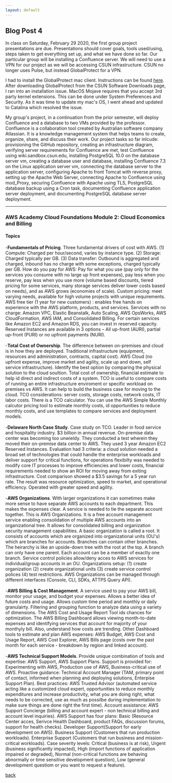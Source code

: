```yaml
---
layout: default
---
```


## Blog Post 4

In class on Saturday, February 29 2020, the first group project presentations are due. Presentations should cover goals, tools used/using, steps taken to get everything set up, and what we have done so far. Our particular group will be installing a Confluence server. We will need to use a VPN for our project as we will be accessing CSUN infrastructure. CSUN no longer uses Pulse, but instead GlobalProtect for a VPN. 

I had to install the GlobalProtect mac client. Instructions can be found [here](https://www.csun.edu/sites/default/files/vpn-global-protect-mac-020320.pdf). After downloading GlobalProtect from the CSUN Software Downloads page, I ran into an installation issue. MacOS Mojave requires that you accept 3rd party kernel extensions. This can be done under System Preferences and Security. As it was time to update my mac's OS, I went ahead and updated to Catalina which resolved the issue. 

My group's project, in a continuation from the prior semester, will deploy Confluence and a database to two VMs provided by the professor. Confluence is a collaboration tool created by Australian software company Atlassian. It is a knowledge management system that helps teams to create, organize, share, and discuss their work. Our project tasks so far inlcude: provisioning the GitHub repository, creating an infrastructure diagram, verifying server requirements for Confluence are met, test Confluence using wiki.sandbox.csun.edu, installing PostgreSQL 10.0 on the database server vm, creating a database user and database, installing Confluence 7.3 on the Linux application server vm, connecting the database server to the application server, configuring Apache to front Tomcat with reverse proxy, setting up the Apache Web Server, connecting Apache to Confluence using mod_Proxy, securing Confluence with Apache using TLS, PostgreSQL database backup using a Cron task, documenting Confluence application server deployment, and documenting PostgreSQL database server deployment.


---

### AWS Academy  Cloud Foundations Module 2: Cloud Economics and Billing

#### Topics

-**Fundamentals of Pricing**. Three fundamental drivers of cost with AWS. (1) Compute: Charged per hour/second, varies by instance type. (2) Storage: Charged typically per GB. (3) Data transfer: Outbound is aggregated and charged, inbound has no charge with some exceptions, charged typically per GB. How do you pay for AWS: Pay for what you use (pay only for the services you consume with no large up front expenses), pay less when you reserve, pay less when you use more (volume based discounts, tiered pricing for some services, many storage services deliver lower costs based on needs), and as AWS grows (economies of scale). Custom pricing: meet varying needs, available for high volume projects with unique requirements. AWS free tier (1 year for new customers) : enables free hands on experience with the AWS platform, products, and services. Services with no charge: Amazon VPC, Elastic Beanstalk, Auto Scaling, AWS OpsWorks, AWS CloudFormation, AWS IAM, and Consolidated Billing. For certain services like Amazon EC2 and Amazon RDS, you can invest in reserved capacity. Reserved Instances are available in 3 options – All up-front (AURI), partial up-front (PURI) or no upfront payments (NURI).
<br>
<br>
-**Total Cost of Ownership**. The difference between on-premises and cloud is in how they are deployed. Traditional infrastructure (equipment, resources and administration, contracts, capital cost). AWS Cloud (no upfront expense, improve market and agility, scale up and down, self service infrastructure). Identify the best option by comparing the physical solution to the cloud soultion. Total cost of ownership, financial estimate to help id direct and indirect costs of a system. TCO is useful to compare costs of running an entire infrastructure enviroment or specific workload on premises vs AWS. It can help to build the business case for moving to the cloud. TCO considerations: server costs, storage costs, network costs, IT labor costs. There is a TCO calculator. You can use the AWS Simple Monthly calcutor pricing tool to estimate monthly costs, id opportunities to reduce monthly costs, and use templates to compare services and deployment models. 
<br>
<br>
-**Delaware North Case Study**. Case study on TCO. Leader in food service and hospitality industry. $3 billion in annual revenue. On-premise data center was becoming too unwieldy. They conducted a test wherein they moved their on-premise data center to AWS. They used 3 year Amazon EC2 Reserved Instances. Evaluation had 3 criteria: a cloud solution needed a broad set of technologies that could handle the enterprise workloads and deliver support for critical functions, for operations flexibilty was needed to modify core IT processes to improve efficiencies and lower costs, financial requirements needed to show an ROI for moving away from exiting infrastructure. Cost comparison showed a $3.5 savings for a 5 year run rate. The result was resource optimization, speed to market, and operational efficiency. Operated with greater speed and agility.    
<br>
-**AWS Organizations**. With larger organizations it can sometimes make more sense to have separate AWS accounts to each department. This makes the expenses clear. A service is needed to tie the separate account together. This is AWS Organizations. It is a free account management service enabling consolidation of multiple AWS accounts into an organizational tree. It allows for consolidated billing and organization security management capabilities. A basic organization is called a root. It consists of accounts which are organized into organizational units (OU's) which are branches for accounts. Branches can contain other branches. The heirarchy is like an upside-down tree with the root at the top. A branch can only have one parent. Each account can be a member of exactly one branch. Service control policies allow/deny acces to AWS services for individual/group accounts in an OU. Organizations setup: (1) create organization (2) create organizational units (3) create service control polices (4) test restrictions. AWS Organizations can be managed through different interfaces (Console, CLI, SDKs, ATTPS Query API).
<br>
<br>
-**AWS Billing & Cost Management**. A service used to pay your AWS bill, monitor your usage, and budget your expenses. Allows a better idea of future costs and usage. Allows custom time period and monthly or daily granulairty. Filtering and grouping function to analyze data using a variety of dimensions. The AWS Cost and Usage Report Tool ids chances for optimization. The AWS Billing Dashboard allows viewing month-to-date expenses and identifying services that account for majority of your monthyly bill. Also, understand how costs are trending. Other Dashboard tools to estimate and plan AWS expenses: AWS Budget, AWS Cost and Usage Report, AWS Cost Explorer, AWS Bills page (costs over the past month for each service - breakdown by region and linked account).
<br>
<br>
-**AWS Technical Support Models**. Provide unique combination of tools and expertise: AWS Support, AWS Support Plans. Support is provided for: Experimenting with AWS, Production use of AWS, Business-critical use of AWS. Proactive guidance: Technical Account Manager (TAM, primary point of contact, informed when planning and deploying solutions, Enterpise Support Plan). Best practices: AWS Trusted Advisor (automated service acting like a customized cloud expert, opportunities to reduce monthly expenditures and increase productivity, what you are doing right, what needs to be corrected, use as much as possilbe during implementation to make sure things are done right the first time). Account assistance: AWS Support Concierge (billing and account expert - non technical billing and account level inquiries). AWS Support has four plans: Basic (Resource Center acces, Serivce Health Dashboard, product FAQs, discussion forums, support for health checks). Developer Support(Support for early development on AWS). Business Support (Customers that run production workloads). Enterprise Support (Customers that run business and mission-critical workloads). Case severity levels: Critical (business is at risk), Urgent (business significantly impacted), High (import functions of application impaired or degraded), Normal (non-critical functions are behaving abnormally or time sensitive development question), Low (general development questiom or you want to request a feature).




[back](../blog.html)
